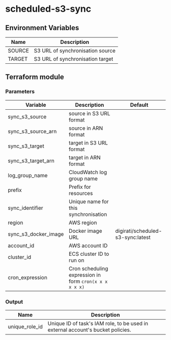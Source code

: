 # scheduled-s3-sync

## Environment Variables

| Name   | Description                      |
|--------|----------------------------------|
| SOURCE | S3 URL of synchronisation source |
| TARGET | S3 URL of synchronisation target |


## Terraform module

### Parameters

| Variable             | Description                                            | Default                           |
|----------------------|--------------------------------------------------------|-----------------------------------|
| sync_s3_source       | source in S3 URL format                                |                                   |
| sync_s3_source_arn   | source in ARN format                                   |                                   |
| sync_s3_target       | target in S3 URL format                                |                                   |
| sync_s3_target_arn   | target in ARN format                                   |                                   |
| log_group_name       | CloudWatch log group name                              |                                   |
| prefix               | Prefix for resources                                   |                                   |
| sync_identifier      | Unique name for this synchronisation                   |                                   |
| region               | AWS region                                             |                                   |
| sync_s3_docker_image | Docker image URL                                       | digirati/scheduled-s3-sync:latest |
| account_id           | AWS account ID                                         |                                   |
| cluster_id           | ECS cluster ID to run on                               |                                   |
| cron_expression      | Cron scheduling expression in form `cron(x x x x x x)` |                                   |

### Output

| Name           | Description                                                                     |
|----------------|---------------------------------------------------------------------------------|
| unique_role_id | Unique ID of task's IAM role, to be used in external account's bucket policies. |

